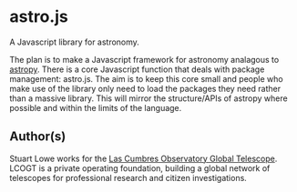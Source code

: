 astro.js
========
A Javascript library for astronomy. 

The plan is to make a Javascript framework for astronomy analagous to [astropy](https://github.com/astropy/astropy). There is a core Javascript function that deals with package management: astro.js. The aim is to keep this core small and people who make use of the library only need to load the packages they need rather than a massive library. This will mirror the structure/APIs of astropy where possible and within the limits of the language.

Author(s)
---------
Stuart Lowe works for the [Las Cumbres Observatory Global Telescope](http://lcogt.net/). LCOGT is a private operating foundation, building a global network of telescopes for professional research and citizen investigations.
